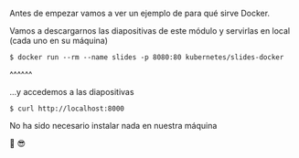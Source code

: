 Antes de empezar vamos a ver un ejemplo de para qué sirve Docker.

Vamos a descargarnos las diapositivas de este módulo y servirlas en local (cada uno en su máquina)

```shell
$ docker run --rm --name slides -p 8080:80 kubernetes/slides-docker
```

^^^^^^

...y accedemos a las diapositivas

```shell
$ curl http://localhost:8000
```

No ha sido necesario instalar nada en nuestra máquina 

&#x1F9DE; &#x1F60E;